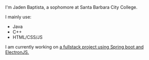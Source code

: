 
I'm Jaden Baptista, a sophomore at Santa Barbara City College.

I mainly use:
- Java
- C++
- HTML/CSS/JS

I am currently working on [a fullstack project using Spring boot and ElectronJS.](https://jdbaptista/Office)

<!---
jdbaptista/jdbaptista is a ✨ special ✨ repository because its `README.md` (this file) appears on your GitHub profile.
You can click the Preview link to take a look at your changes.
--->
